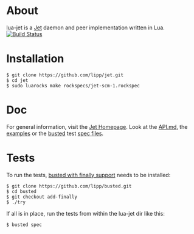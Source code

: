 # About

lua-jet is a [Jet](http://lipp.github.io/jet) daemon and peer implementation written in Lua. 
[![Build Status](https://travis-ci.org/lipp/jet.png?branch=master)](https://travis-ci.org/lipp/jet/builds)

# Installation

    $ git clone https://github.com/lipp/jet.git
    $ cd jet
    $ sudo luarocks make rockspecs/jet-scm-1.rockspec

# Doc

For general information, visit the [Jet Homepage](http://lipp.github.io/jet). Look at the [API.md](https://github.com/lipp/lua-jet/blob/master/API.md), the [examples](https://github.com/lipp/lua-jet/tree/master/examples) or the [busted](https://github.com/lipp/busted/tree/add-finally) test [spec files](https://github.com/lipp/lua-jet/tree/master/spec).

# Tests

To run the tests, [busted with finally support](https://github.com/lipp/busted/tree/add-finally) needs to be installed:

    $ git clone https://github.com/lipp/busted.git
	$ cd busted
    $ git checkout add-finally
	$ ./try
	
If all is in place, run the tests from within the lua-jet dir like this:

    $ busted spec
